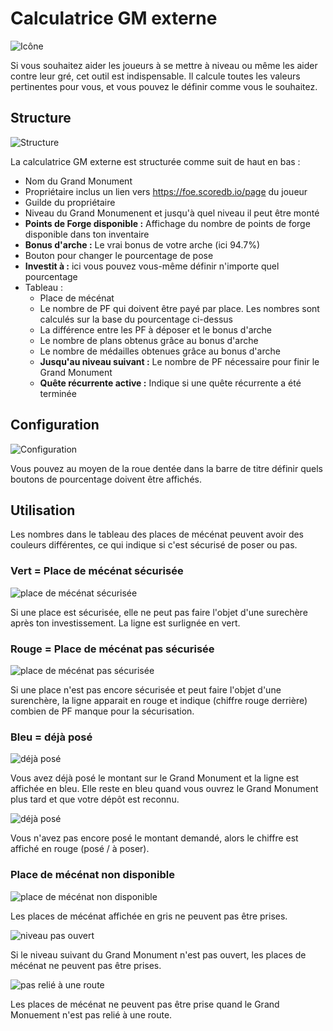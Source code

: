 # Calculatrice GM externe

![Icône](./.images/icon01.png)

Si vous souhaitez aider les joueurs à se mettre à niveau ou même les aider contre leur gré, cet outil est indispensable. Il calcule toutes les valeurs pertinentes pour vous, et vous pouvez le définir comme vous le souhaitez. 

## Structure

![Structure](./.images/Screenshot_001.png)

La calculatrice GM externe est structurée comme suit de haut en bas :

* Nom du Grand Monument
* Propriétaire inclus un lien vers https://foe.scoredb.io/page du joueur
* Guilde du propriétaire
* Niveau du Grand Monumenent et jusqu'à quel niveau il peut être monté
* **Points de Forge disponible :** Affichage du nombre de points de forge disponible dans ton inventaire
* **Bonus d'arche :** Le vrai bonus de votre arche (ici 94.7%)
* Bouton pour changer le pourcentage de pose
* **Investit à :** ici vous pouvez vous-même définir n'importe quel pourcentage
* Tableau :
  * Place de mécénat
  * Le nombre de PF qui doivent être payé par place. Les nombres sont calculés sur la base du pourcentage ci-dessus
  * La différence entre les PF à déposer et le bonus d'arche
  * Le nombre de plans obtenus grâce au bonus d'arche
  * Le nombre de médailles obtenues grâce au bonus d'arche
  * **Jusqu'au niveau suivant :** Le nombre de PF nécessaire pour finir le Grand Monument
  * **Quête récurrente active :** Indique si une quête récurrente a été terminée

## Configuration

![Configuration](./.images/Screenshot_003.png)

Vous pouvez au moyen de la roue dentée dans la barre de titre définir quels boutons de pourcentage doivent être affichés.

## Utilisation

Les nombres dans le tableau des places de mécénat peuvent avoir des couleurs différentes, ce qui indique si c'est sécurisé de poser ou pas.

### Vert = Place de mécénat sécurisée

![place de mécénat sécurisée](./.images/Screenshot_001.png)

Si une place est sécurisée, elle ne peut pas faire l'objet d'une surechère après ton investissement. La ligne est surlignée en vert.

### Rouge = Place de mécénat pas sécurisée

![place de mécénat pas sécurisée](./.images/Screenshot_002.png)

Si une place n'est pas encore sécurisée et peut faire l'objet d'une surenchère, la ligne apparait en rouge et indique (chiffre rouge derrière) combien de PF manque pour la sécurisation.

### Bleu = déjà posé

![déjà posé](./.images/Screenshot_005.png)

Vous avez déjà posé le montant sur le Grand Monument et la ligne est affichée en bleu.  Elle reste en bleu quand vous ouvrez le Grand Monument plus tard et que votre dépôt est reconnu.

![déjà posé](./.images/Screenshot_004.png)

Vous n'avez pas encore posé le montant demandé, alors le chiffre est affiché en rouge (posé / à poser).

### Place de mécénat non disponible

![place de mécénat non disponible](./.images/Screenshot_007.png)

Les places de mécénat affichée en gris ne peuvent pas être prises.

![niveau pas ouvert](./.images/Screenshot_008.png)

Si le niveau suivant du Grand Monument n'est pas ouvert, les places de mécénat ne peuvent pas être prises.

![pas relié à une route](./.images/Screenshot_006.png)

Les places de mécénat ne peuvent pas être prise quand le Grand Monuement n'est pas relié à une route.
